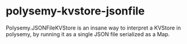 # polysemy-kvstore-jsonfile

Polysemy.JSONFileKVStore is an insane way to interpret a KVStore in polysemy,
by running it as a single JSON file serialized as a Map.
